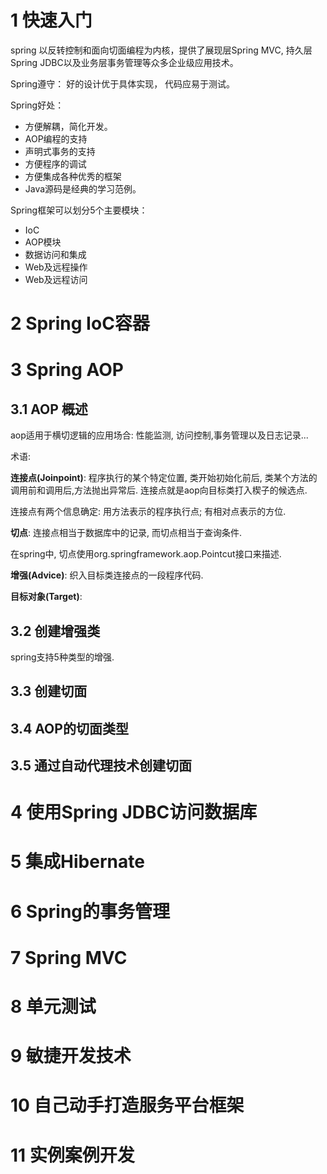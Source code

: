 # 1 快速入门

spring 以反转控制和面向切面编程为内核，提供了展现层Spring MVC, 持久层Spring JDBC以及业务层事务管理等众多企业级应用技术。

Spring遵守： 好的设计优于具体实现， 代码应易于测试。

Spring好处：

- 方便解耦，简化开发。 
- AOP编程的支持
- 声明式事务的支持
- 方便程序的调试
- 方便集成各种优秀的框架
- Java源码是经典的学习范例。

Spring框架可以划分5个主要模块：

- IoC
- AOP模块
- 数据访问和集成
- Web及远程操作
- Web及远程访问


# 2 Spring IoC容器

# 3 Spring AOP

## 3.1 AOP 概述

aop适用于横切逻辑的应用场合: 性能监测, 访问控制,事务管理以及日志记录...

术语:

**连接点(Joinpoint)**: 程序执行的某个特定位置, 类开始初始化前后, 类某个方法的调用前和调用后,方法抛出异常后. 连接点就是aop向目标类打入楔子的候选点.

连接点有两个信息确定: 用方法表示的程序执行点; 有相对点表示的方位.

**切点**: 连接点相当于数据库中的记录, 而切点相当于查询条件.

在spring中, 切点使用org.springframework.aop.Pointcut接口来描述.

**增强(Advice)**: 织入目标类连接点的一段程序代码.

**目标对象(Target)**:

## 3.2 创建增强类

spring支持5种类型的增强.

## 3.3 创建切面




## 3.4 AOP的切面类型

## 3.5 通过自动代理技术创建切面

# 4 使用Spring JDBC访问数据库

# 5 集成Hibernate

# 6 Spring的事务管理

# 7 Spring MVC

# 8 单元测试

# 9 敏捷开发技术

# 10 自己动手打造服务平台框架

# 11 实例案例开发



